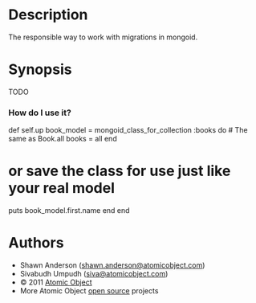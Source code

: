 Description
===========

The responsible way to work with migrations in mongoid.

Synopsis
========

TODO

### How do I use it?

def self.up
  book_model = mongoid_class_for_collection :books do
    # The same as Book.all
    books = all
  end

  # or save the class for use just like your real model
  puts book_model.first.name
  end
end

Authors
=======

* Shawn Anderson (shawn.anderson@atomicobject.com)
* Sivabudh Umpudh (siva@atomicobject.com)
* © 2011 [Atomic Object](http://www.atomicobject.com/)
* More Atomic Object [open source](http://www.atomicobject.com/pages/Software+Commons) projects

